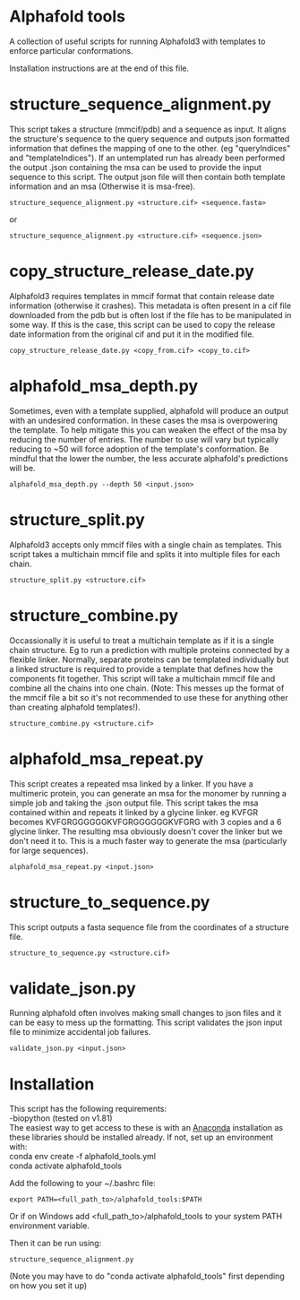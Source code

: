 # Alphafold tools 
A collection of useful scripts for running Alphafold3 with templates to enforce particular conformations.

Installation instructions are at the end of this file. 

# structure_sequence_alignment.py
This script takes a structure (mmcif/pdb) and a sequence as input. It aligns the structure's sequence to the query sequence and outputs json formatted information that defines the mapping of one to the other. (eg "queryIndices" and "templateIndices"). If an untemplated run has already been performed the output .json containing the msa can be used to provide the input sequence to this script. The output json file will then contain both template information and an msa (Otherwise it is msa-free). 

```commandline
structure_sequence_alignment.py <structure.cif> <sequence.fasta>
```
or
```commandline
structure_sequence_alignment.py <structure.cif> <sequence.json>
```

# copy_structure_release_date.py
Alphafold3 requires templates in mmcif format that contain release date information (otherwise it crashes). This metadata is often present in a cif file downloaded from the pdb but is often lost if the file has to be manipulated in some way. If this is the case, this script can be used to copy the release date information from the original cif and put it in the modified file.
```commandline
copy_structure_release_date.py <copy_from.cif> <copy_to.cif> 
```

# alphafold_msa_depth.py
Sometimes, even with a template supplied, alphafold will produce an output with an undesired conformation. In these cases the msa is overpowering the template. To help mitigate this you can weaken the effect of the msa by reducing the number of entries. The number to use will vary but typically reducing to ~50 will force adoption of the template's conformation. Be mindful that the lower the number, the less accurate alphafold's predictions will be. 

```commandline
alphafold_msa_depth.py --depth 50 <input.json>
```
# structure_split.py
Alphafold3 accepts only mmcif files with a single chain as templates. This script takes a multichain mmcif file and splits it into multiple files for each chain. 
```commandline
structure_split.py <structure.cif>
```

# structure_combine.py
Occassionally it is useful to treat a multichain template as if it is a single chain structure. Eg to run a prediction with multiple proteins connected by a flexible linker. Normally, separate proteins can be templated individually but a linked structure is required to provide a template that defines how the components fit together. This script will take a multichain mmcif file and combine all the chains into one chain. (Note: This messes up the format of the mmcif file a bit so it's not recommended to use these for anything other than creating alphafold templates!).
```commandline
structure_combine.py <structure.cif>
```

# alphafold_msa_repeat.py
This script creates a repeated msa linked by a linker. If you have a multimeric protein, you can generate an msa for the monomer by running a simple job and taking the .json output file. This script takes the msa contained within and repeats it linked by a glycine linker. eg KVFGR becomes KVFGRGGGGGGKVFGRGGGGGGKVFGRG with 3 copies and a 6 glycine linker. The resulting msa obviously doesn't cover the linker but we don't need it to. This is a much faster way to generate the msa (particularly for large sequences).
```commandline
alphafold_msa_repeat.py <input.json>
```
# structure_to_sequence.py
This script outputs a fasta sequence file from the coordinates of a structure file.
```commandline
structure_to_sequence.py <structure.cif>
```

# validate_json.py
Running alphafold often involves making small changes to json files and it can be easy to mess up the formatting. This script validates the json input file to minimize accidental job failures.
```commandline
validate_json.py <input.json>
```

# Installation
This script has the following requirements:  
-biopython (tested on v1.81)   
The easiest way to get access to these is with an [Anaconda](https://www.anaconda.com/download) installation as these libraries should be installed already. If not, set up an environment with:  
conda env create -f alphafold_tools.yml  
conda activate alphafold_tools   

Add the following to your ~/.bashrc file: 
```
export PATH=<full_path_to>/alphafold_tools:$PATH  
```
Or if on Windows add <full_path_to>/alphafold_tools to your system PATH environment variable.  

Then it can be run using:
```
structure_sequence_alignment.py  
```
(Note you may have to do "conda activate alphafold_tools" first depending on how you set it up)

